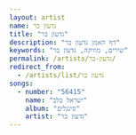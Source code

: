 ```yaml
---
layout: artist
name: גדעון בר
title: "גדעון בר"
description: "דף האמן גדעון בר"
keywords: "שירים, מוזיקה, גדעון בר"
permalink: /artists/גדעון-בר/
redirect_from:
  - /artists/list/גדעון בר
songs:
  - number: "56415"
    name: "ישראל בלב"
    album: "סינגלים"
    artist: "גדעון בר"
---
```

